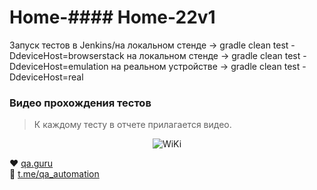 # Home-#### Home-22v1
Запуск тестов
в Jenkins/на локальном стенде -> gradle clean test -DdeviceHost=browserstack
на локальном стенде -> gradle clean test -DdeviceHost=emulation
на реальном устройстве -> gradle clean test -DdeviceHost=real

### Видео прохождения тестов

> К каждому тесту в отчете прилагается видео.
<p align="center">
  <img title="WiKi" src="src/test/resources/ReportWiki+.gif" >
</p>


:heart: <a target="_blank" href="https://qa.guru">qa.guru</a><br/>
:blue_heart: <a target="_blank" href="https://t.me/qa_automation">t.me/qa_automation</a>